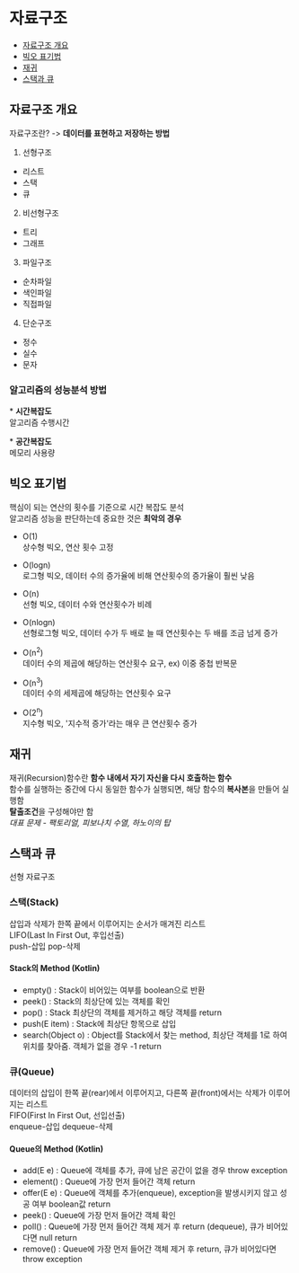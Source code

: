 # 자료구조
- [자료구조 개요](#자료구조-개요)  
- [빅오 표기법](#빅오-표기법)
- [재귀](#재귀)
- [스택과 큐](#스택과-큐)

## 자료구조 개요

자료구조란? -> **데이터를 표현하고 저장하는 방법**

1. 선형구조
- 리스트  
- 스택  
- 큐


2. 비선형구조
- 트리  
- 그래프  


3. 파일구조
- 순차파일  
- 색인파일  
- 직접파일


4. 단순구조
- 정수  
- 실수  
- 문자  


### 알고리즘의 성능분석 방법
\* **시간복잡도**  
알고리즘 수행시간  

\* **공간복잡도**  
메모리 사용량


## 빅오 표기법
핵심이 되는 연산의 횟수를 기준으로 시간 복잡도 분석  
알고리즘 성능을 판단하는데 중요한 것은 **최악의 경우**

- O(1)  
상수형 빅오, 연산 횟수 고정

- O(logn)  
로그형 빅오, 데이터 수의 증가율에 비해 연산횟수의 증가율이 훨씬 낮음

- O(n)  
선형 빅오, 데이터 수와 연산횟수가 비례

- O(nlogn)  
선형로그형 빅오, 데이터 수가 두 배로 늘 때 연산횟수는 두 배를 조금 넘게 증가

- O(n<sup>2</sup>)  
데이터 수의 제곱에 해당하는 연산횟수 요구, ex) 이중 중첩 반복문

- O(n<sup>3</sup>)  
데이터 수의 세제곱에 해당하는 연산횟수 요구

- O(2<sup>n</sup>)  
지수형 빅오, '지수적 증가'라는 매우 큰 연산횟수 증가


## 재귀
재귀(Recursion)함수란 **함수 내에서 자기 자신을 다시 호출하는 함수**  
함수를 실행하는 중간에 다시 동일한 함수가 실행되면, 해당 함수의 **복사본**을 만들어 실행함  
**탈출조건**을 구성해야만 함  
*대표 문제 - 팩토리얼, 피보나치 수열, 하노이의 탑*  


## 스택과 큐
선형 자료구조

### 스택(Stack)
삽입과 삭제가 한쪽 끝에서 이루어지는 순서가 매겨진 리스트  
LIFO(Last In First Out, 후입선출)  
push-삽입 pop-삭제  

#### Stack의 Method (Kotlin)
- empty() : Stack이 비어있는 여부를 boolean으로 반환
- peek() : Stack의 최상단에 있는 객체를 확인
- pop() : Stack 최상단의 객체를 제거하고 해당 객체를 return
- push(E item) : Stack에 최상단 항목으로 삽입
- search(Object o) : Object를 Stack에서 찾는 method, 최상단 객체를 1로 하여 위치를 찾아줌. 객체가 없을 경우 -1 return

### 큐(Queue)
데이터의 삽입이 한쪽 끝(rear)에서 이루어지고, 다른쪽 끝(front)에서는 삭제가 이루어지는 리스트  
FIFO(First In First Out, 선입선출)  
enqueue-삽입 dequeue-삭제

#### Queue의 Method (Kotlin)
- add(E e) : Queue에 객체를 추가, 큐에 남은 공간이 없을 경우 throw exception
- element() : Queue에 가장 먼저 들어간 객체 return
- offer(E e) : Queue에 객체를 추가(enqueue), exception을 발생시키지 않고 성공 여부 boolean값 return
- peek() : Queue에 가장 먼저 들어간 객체 확인
- poll() : Queue에 가장 먼저 들어간 객체 제거 후 return (dequeue), 큐가 비어있다면 null return
- remove() : Queue에 가장 먼저 들어간 객체 제거 후 return, 큐가 비어있다면 throw exception


